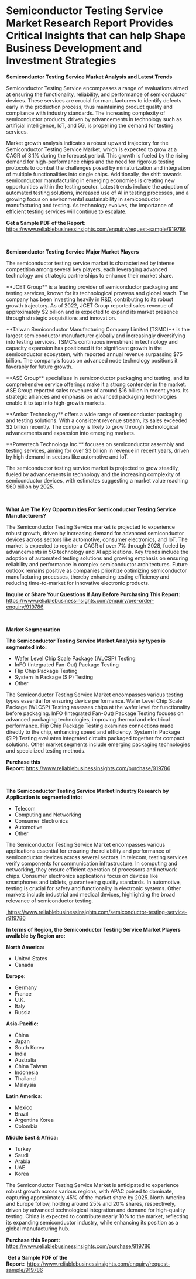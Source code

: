 <p><h1>Semiconductor Testing Service Market Research Report Provides Critical Insights that can help Shape Business Development and Investment Strategies</h1></p><p><strong>Semiconductor Testing Service Market Analysis and Latest Trends</strong></p>
<p><p>Semiconductor Testing Service encompasses a range of evaluations aimed at ensuring the functionality, reliability, and performance of semiconductor devices. These services are crucial for manufacturers to identify defects early in the production process, thus maintaining product quality and compliance with industry standards. The increasing complexity of semiconductor products, driven by advancements in technology such as artificial intelligence, IoT, and 5G, is propelling the demand for testing services.</p><p>Market growth analysis indicates a robust upward trajectory for the Semiconductor Testing Service Market, which is expected to grow at a CAGR of 8.1% during the forecast period. This growth is fueled by the rising demand for high-performance chips and the need for rigorous testing protocols to combat the challenges posed by miniaturization and integration of multiple functionalities into single chips. Additionally, the shift towards semiconductor manufacturing in emerging economies is creating new opportunities within the testing sector. Latest trends include the adoption of automated testing solutions, increased use of AI in testing processes, and a growing focus on environmental sustainability in semiconductor manufacturing and testing. As technology evolves, the importance of efficient testing services will continue to escalate.</p></p>
<p><strong>Get a Sample PDF of the Report:&nbsp;</strong> <a href="https://www.reliablebusinessinsights.com/enquiry/request-sample/919786?utm_campaign=3683&utm_medium=2&utm_source=Github&utm_content=ia&utm_term=18042025&utm_id=semiconductor-testing-service">https://www.reliablebusinessinsights.com/enquiry/request-sample/919786</a></p>
<p>&nbsp;</p>
<p><strong>Semiconductor Testing Service Major Market Players</strong></p>
<p><p>The semiconductor testing service market is characterized by intense competition among several key players, each leveraging advanced technology and strategic partnerships to enhance their market share.</p><p>**JCET Group** is a leading provider of semiconductor packaging and testing services, known for its technological prowess and global reach. The company has been investing heavily in R&D, contributing to its robust growth trajectory. As of 2022, JCET Group reported sales revenue of approximately $2 billion and is expected to expand its market presence through strategic acquisitions and innovation.</p><p>**Taiwan Semiconductor Manufacturing Company Limited (TSMC)** is the largest semiconductor manufacturer globally and increasingly diversifying into testing services. TSMC's continuous investment in technology and capacity expansion has positioned it for significant growth in the semiconductor ecosystem, with reported annual revenue surpassing $75 billion. The company’s focus on advanced node technology positions it favorably for future growth.</p><p>**ASE Group** specializes in semiconductor packaging and testing, and its comprehensive service offerings make it a strong contender in the market. ASE Group reported sales revenues of around $16 billion in recent years. Its strategic alliances and emphasis on advanced packaging technologies enable it to tap into high-growth markets.</p><p>**Amkor Technology** offers a wide range of semiconductor packaging and testing solutions. With a consistent revenue stream, its sales exceeded $2 billion recently. The company is likely to grow through technological advancements and expansion into emerging markets.</p><p>**Powertech Technology Inc.** focuses on semiconductor assembly and testing services, aiming for over $3 billion in revenue in recent years, driven by high demand in sectors like automotive and IoT.</p><p>The semiconductor testing service market is projected to grow steadily, fueled by advancements in technology and the increasing complexity of semiconductor devices, with estimates suggesting a market value reaching $60 billion by 2025.</p></p>
<p>&nbsp;</p>
<p><strong>What Are The Key Opportunities For Semiconductor Testing Service Manufacturers?</strong></p>
<p><p>The Semiconductor Testing Service market is projected to experience robust growth, driven by increasing demand for advanced semiconductor devices across sectors like automotive, consumer electronics, and IoT. The market is expected to register a CAGR of over 7% through 2028, fueled by advancements in 5G technology and AI applications. Key trends include the adoption of automated testing solutions and growing emphasis on ensuring reliability and performance in complex semiconductor architectures. Future outlook remains positive as companies prioritize optimizing semiconductor manufacturing processes, thereby enhancing testing efficiency and reducing time-to-market for innovative electronic products.</p></p>
<p><strong>Inquire or Share Your Questions If Any Before Purchasing This Report:</strong> <a href="https://www.reliablebusinessinsights.com/enquiry/pre-order-enquiry/919786?utm_campaign=3683&utm_medium=2&utm_source=Github&utm_content=ia&utm_term=18042025&utm_id=semiconductor-testing-service">https://www.reliablebusinessinsights.com/enquiry/pre-order-enquiry/919786</a></p>
<p>&nbsp;</p>
<p><strong>Market Segmentation</strong></p>
<p><strong>The Semiconductor Testing Service Market Analysis by types is segmented into:</strong></p>
<p><ul><li>Wafer Level Chip Scale Package (WLCSP) Testing</li><li>InFO (Integrated Fan-Out) Package Testing</li><li>Flip Chip Package Testing</li><li>System In Package (SiP) Testing</li><li>Other</li></ul></p>
<p><p>The Semiconductor Testing Service Market encompasses various testing types essential for ensuring device performance. Wafer Level Chip Scale Package (WLCSP) Testing assesses chips at the wafer level for functionality before packaging. InFO (Integrated Fan-Out) Package Testing focuses on advanced packaging technologies, improving thermal and electrical performance. Flip Chip Package Testing examines connections made directly to the chip, enhancing speed and efficiency. System In Package (SiP) Testing evaluates integrated circuits packaged together for compact solutions. Other market segments include emerging packaging technologies and specialized testing methods.</p></p>
<p><strong>Purchase this Report:&nbsp;</strong><a href="https://www.reliablebusinessinsights.com/purchase/919786?utm_campaign=3683&utm_medium=2&utm_source=Github&utm_content=ia&utm_term=18042025&utm_id=semiconductor-testing-service">https://www.reliablebusinessinsights.com/purchase/919786</a></p>
<p>&nbsp;</p>
<p><strong>The Semiconductor Testing Service Market Industry Research by Application is segmented into:</strong></p>
<p><ul><li>Telecom</li><li>Computing and Networking</li><li>Consumer Electronics</li><li>Automotive</li><li>Other</li></ul></p>
<p><p>The Semiconductor Testing Service Market encompasses various applications essential for ensuring the reliability and performance of semiconductor devices across several sectors. In telecom, testing services verify components for communication infrastructure. In computing and networking, they ensure efficient operation of processors and network chips. Consumer electronics applications focus on devices like smartphones and tablets, guaranteeing quality standards. In automotive, testing is crucial for safety and functionality in electronic systems. Other markets include industrial and medical devices, highlighting the broad relevance of semiconductor testing.</p></p>
<p><a href="https://www.reliablebusinessinsights.com/semiconductor-testing-service-r919786?utm_campaign=3683&utm_medium=2&utm_source=Github&utm_content=ia&utm_term=18042025&utm_id=semiconductor-testing-service">&nbsp;https://www.reliablebusinessinsights.com/semiconductor-testing-service-r919786</a></p>
<p><strong>In terms of Region, the Semiconductor Testing Service Market Players available by Region are:</strong></p>
<p>
    <p> <strong> North America: </strong>
        <ul>
            <li>United States</li>
            <li>Canada</li>
        </ul>
        </p> 
    <p> <strong> Europe: </strong>
        <ul>
            <li>Germany</li>
            <li>France</li>
            <li>U.K.</li>
            <li>Italy</li>
            <li>Russia</li>
        </ul>
        </p> 
    <p> <strong> Asia-Pacific: </strong>
        <ul>
            <li>China</li>
            <li>Japan</li>
            <li>South Korea</li>
            <li>India</li>
            <li>Australia</li>
            <li>China Taiwan</li>
            <li>Indonesia</li>
            <li>Thailand</li>
            <li>Malaysia</li>
        </ul>
        </p> 
    <p> <strong> Latin America: </strong>
        <ul>
            <li>Mexico</li>
            <li>Brazil</li>
            <li>Argentina Korea</li>
            <li>Colombia</li>
        </ul>
        </p> 
    <p> <strong> Middle East & Africa: </strong>
        <ul>
            <li>Turkey</li>
            <li>Saudi</li>
            <li>Arabia</li>
            <li>UAE</li>
            <li>Korea</li>
        </ul>
    </p>
    </p>
<p><p>The Semiconductor Testing Service Market is anticipated to experience robust growth across various regions, with APAC poised to dominate, capturing approximately 45% of the market share by 2025. North America and Europe follow, holding around 25% and 20% shares, respectively, driven by advanced technological integration and demand for high-quality testing. China is expected to contribute nearly 10% to the market, reflecting its expanding semiconductor industry, while enhancing its position as a global manufacturing hub.</p></p>
<p><strong>Purchase this Report: </strong><a href="https://www.reliablebusinessinsights.com/purchase/919786?utm_campaign=3683&utm_medium=2&utm_source=Github&utm_content=ia&utm_term=18042025&utm_id=semiconductor-testing-service">https://www.reliablebusinessinsights.com/purchase/919786</a></p>
<p>&nbsp;<strong>Get a Sample PDF of the Report:&nbsp;&nbsp;</strong><a href="https://www.reliablebusinessinsights.com/enquiry/request-sample/919786?utm_campaign=3683&utm_medium=2&utm_source=Github&utm_content=ia&utm_term=18042025&utm_id=semiconductor-testing-service">https://www.reliablebusinessinsights.com/enquiry/request-sample/919786</a></p>
<p><strong></strong></p>
<p><p></p><p></p><p></p></p>